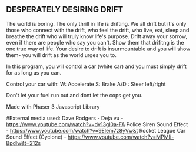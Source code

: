## DESPERATELY DESIRING DRIFT

The world is boring. The only thrill in life is drifting. We all drift but it's only those who connect with the drift, who feel the drift, who live, eat, sleep and breathe the drift who will truly know life's purpose. Drift away your sorrow, even if there are people who say you can't. Show them that drifitng is the one true way of life. Your desire to drift is insurmountable and you will show them- you will drift as the world urges you to. 

In this program, you will control a car (white car) and you must simply drift for as long as you can.

Control your car with:
W: Accelerate
S: Brake
A/D : Steer left/right

Don't let your fuel run out and dont let the cops get you.

Made with Phaser 3 Javascript Library

#External media used:
Dave Rodgers - Deja vu - https://www.youtube.com/watch?v=dv13gl0a-FA
Police Siren Sound Effect - https://www.youtube.com/watch?v=9Elem7z8yVw&t
Rocket League Car Sound Effect (Cyclone) - https://www.youtube.com/watch?v=MPMIi-Bpdlw&t=212s
